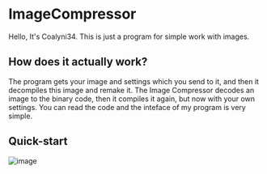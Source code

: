 # ImageCompressor
Hello, It's Coalyni34. This is just a program for simple work with images.
## How does it actually work?
The program gets your image and settings which you send to it, and then it decompiles this image and remake it.
The Image Compressor decodes an image to the binary code, then it compiles it again, but now with your own settings.
You can read the code and the inteface of my program is very simple.
## Quick-start
![image](https://github.com/user-attachments/assets/29efa7b0-bae9-4591-95b9-74714802323c)
